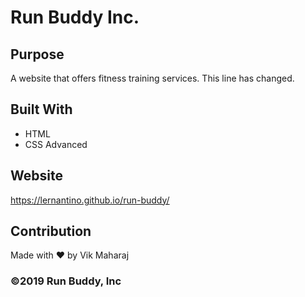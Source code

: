 # Run Buddy Inc.

## Purpose
A website that offers fitness training services. This line has changed.

## Built With
* HTML
* CSS Advanced

## Website
https://lernantino.github.io/run-buddy/

## Contribution
Made with ❤️ by Vik Maharaj

### ©️2019 Run Buddy, Inc 
